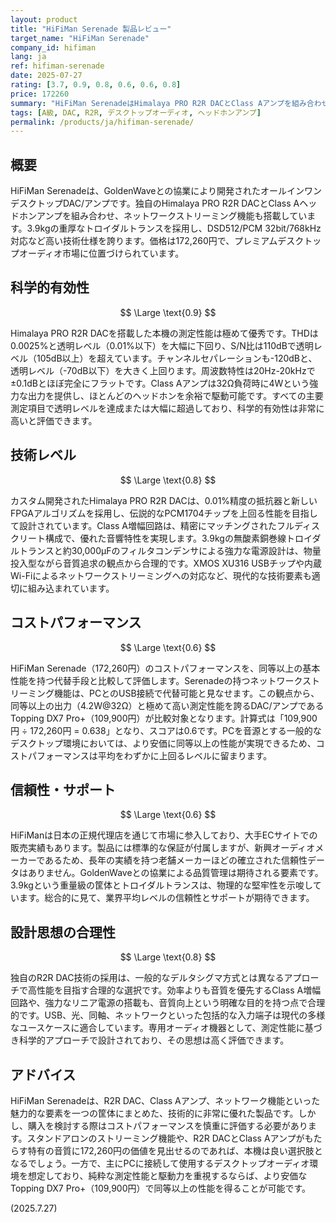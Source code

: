 ```yaml
---
layout: product
title: "HiFiMan Serenade 製品レビュー"
target_name: "HiFiMan Serenade"
company_id: hifiman
lang: ja
ref: hifiman-serenade
date: 2025-07-27
rating: [3.7, 0.9, 0.8, 0.6, 0.6, 0.8]
price: 172260
summary: "HiFiMan SerenadeはHimalaya PRO R2R DACとClass Aアンプを組み合わせた多機能なデスクトップDAC/アンプですが、より安価な代替構成が存在するためコストパフォーマンスが評価のポイントとなります。"
tags: [A級, DAC, R2R, デスクトップオーディオ, ヘッドホンアンプ]
permalink: /products/ja/hifiman-serenade/
---
```

## 概要

HiFiMan Serenadeは、GoldenWaveとの協業により開発されたオールインワンデスクトップDAC/アンプです。独自のHimalaya PRO R2R DACとClass Aヘッドホンアンプを組み合わせ、ネットワークストリーミング機能も搭載しています。3.9kgの重厚なトロイダルトランスを採用し、DSD512/PCM 32bit/768kHz対応など高い技術仕様を誇ります。価格は172,260円で、プレミアムデスクトップオーディオ市場に位置づけられています。

## 科学的有効性

$$ \Large \text{0.9} $$

Himalaya PRO R2R DACを搭載した本機の測定性能は極めて優秀です。THDは0.0025%と透明レベル（0.01%以下）を大幅に下回り、S/N比は110dBで透明レベル（105dB以上）を超えています。チャンネルセパレーションも-120dBと、透明レベル（-70dB以下）を大きく上回ります。周波数特性は20Hz-20kHzで±0.1dBとほぼ完全にフラットです。Class Aアンプは32Ω負荷時に4Wという強力な出力を提供し、ほとんどのヘッドホンを余裕で駆動可能です。すべての主要測定項目で透明レベルを達成または大幅に超過しており、科学的有効性は非常に高いと評価できます。

## 技術レベル

$$ \Large \text{0.8} $$

カスタム開発されたHimalaya PRO R2R DACは、0.01%精度の抵抗器と新しいFPGAアルゴリズムを採用し、伝説的なPCM1704チップを上回る性能を目指して設計されています。Class A増幅回路は、精密にマッチングされたフルディスクリート構成で、優れた音響特性を実現します。3.9kgの無酸素銅巻線トロイダルトランスと約30,000μFのフィルタコンデンサによる強力な電源設計は、物量投入型ながら音質追求の観点から合理的です。XMOS XU316 USBチップや内蔵Wi-Fiによるネットワークストリーミングへの対応など、現代的な技術要素も適切に組み込まれています。

## コストパフォーマンス

$$ \Large \text{0.6} $$

HiFiMan Serenade（172,260円）のコストパフォーマンスを、同等以上の基本性能を持つ代替手段と比較して評価します。Serenadeの持つネットワークストリーミング機能は、PCとのUSB接続で代替可能と見なせます。この観点から、同等以上の出力（4.2W@32Ω）と極めて高い測定性能を誇るDAC/アンプであるTopping DX7 Pro+（109,900円）が比較対象となります。計算式は「109,900円 ÷ 172,260円 = 0.638」となり、スコアは0.6です。PCを音源とする一般的なデスクトップ環境においては、より安価に同等以上の性能が実現できるため、コストパフォーマンスは平均をわずかに上回るレベルに留まります。

## 信頼性・サポート

$$ \Large \text{0.6} $$

HiFiManは日本の正規代理店を通じて市場に参入しており、大手ECサイトでの販売実績もあります。製品には標準的な保証が付属しますが、新興オーディオメーカーであるため、長年の実績を持つ老舗メーカーほどの確立された信頼性データはありません。GoldenWaveとの協業による品質管理は期待される要素です。3.9kgという重量級の筐体とトロイダルトランスは、物理的な堅牢性を示唆しています。総合的に見て、業界平均レベルの信頼性とサポートが期待できます。

## 設計思想の合理性

$$ \Large \text{0.8} $$

独自のR2R DAC技術の採用は、一般的なデルタシグマ方式とは異なるアプローチで高性能を目指す合理的な選択です。効率よりも音質を優先するClass A増幅回路や、強力なリニア電源の搭載も、音質向上という明確な目的を持つ点で合理的です。USB、光、同軸、ネットワークといった包括的な入力端子は現代の多様なユースケースに適合しています。専用オーディオ機器として、測定性能に基づき科学的アプローチで設計されており、その思想は高く評価できます。

## アドバイス

HiFiMan Serenadeは、R2R DAC、Class Aアンプ、ネットワーク機能といった魅力的な要素を一つの筐体にまとめた、技術的に非常に優れた製品です。しかし、購入を検討する際はコストパフォーマンスを慎重に評価する必要があります。スタンドアロンのストリーミング機能や、R2R DACとClass Aアンプがもたらす特有の音質に172,260円の価値を見出せるのであれば、本機は良い選択肢となるでしょう。一方で、主にPCに接続して使用するデスクトップオーディオ環境を想定しており、純粋な測定性能と駆動力を重視するならば、より安価なTopping DX7 Pro+（109,900円）で同等以上の性能を得ることが可能です。

(2025.7.27)
